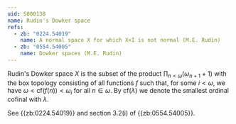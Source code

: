 ```yaml
---
uid: S000138
name: Rudin's Dowker space
refs:
  - zb: "0224.54019"
    name: A normal space X for which X×I is not normal (M.E. Rudin)
  - zb: "0554.54005"
    name: Dowker spaces (M.E. Rudin)
---
```


Rudin's Dowker space $X$ is the subset of the product $\prod_{n<\omega}(\omega_{n+1}+1)$ with the box topology
consisting of all functions $f$ such that, for some $i<\omega$, we have
$\omega< \mathrm{cf}(f(n))<\omega_i$ for all $n\in\omega$. By $\mathrm{cf}(\lambda)$ we denote the smallest ordinal
cofinal with $\lambda$.

See {{zb:0224.54019}} and section 3.2(i) of {{zb:0554.54005}}.
